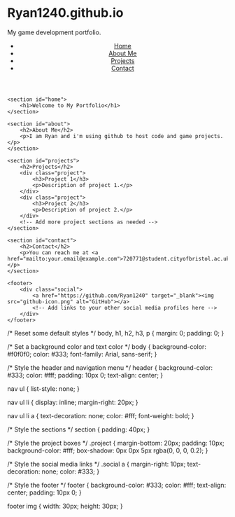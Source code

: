 # Ryan1240.github.io
My game development portfolio.
<!DOCTYPE html>
<html lang="en">
<head>
    <meta charset="UTF-8">
    <meta name="viewport" content="width=device-width, initial-scale=1.0">
    <title>Ryan1240</title>
    <link rel="stylesheet" href="style.css">
</head>
<body>
    <header>
        <nav>
            <ul>
                <li><a href="#home">Home</a></li>
                <li><a href="#about">About Me</a></li>
                <li><a href="#projects">Projects</a></li>
                <li><a href="#contact">Contact</a></li>
            </ul>
        </nav>
    </header>

    <section id="home">
        <h1>Welcome to My Portfolio</h1>
    </section>

    <section id="about">
        <h2>About Me</h2>
        <p>I am Ryan and i'm using github to host code and game projects.</p>
    </section>

    <section id="projects">
        <h2>Projects</h2>
        <div class="project">
            <h3>Project 1</h3>
            <p>Description of project 1.</p>
        </div>
        <div class="project">
            <h3>Project 2</h3>
            <p>Description of project 2.</p>
        </div>
        <!-- Add more project sections as needed -->
    </section>

    <section id="contact">
        <h2>Contact</h2>
        <p>You can reach me at <a href="mailto:your.email@example.com">720771@student.cityofbristol.ac.uk</a>.</p>
    </section>

    <footer>
        <div class="social">
            <a href="https://github.com/Ryan1240" target="_blank"><img src="github-icon.png" alt="GitHub"></a>
            <!-- Add links to your other social media profiles here -->
        </div>
    </footer>
</body>
</html>
/* Reset some default styles */
body, h1, h2, h3, p {
    margin: 0;
    padding: 0;
}

/* Set a background color and text color */
body {
    background-color: #f0f0f0;
    color: #333;
    font-family: Arial, sans-serif;
}

/* Style the header and navigation menu */
header {
    background-color: #333;
    color: #fff;
    padding: 10px 0;
    text-align: center;
}

nav ul {
    list-style: none;
}

nav ul li {
    display: inline;
    margin-right: 20px;
}

nav ul li a {
    text-decoration: none;
    color: #fff;
    font-weight: bold;
}

/* Style the sections */
section {
    padding: 40px;
}

/* Style the project boxes */
.project {
    margin-bottom: 20px;
    padding: 10px;
    background-color: #fff;
    box-shadow: 0px 0px 5px rgba(0, 0, 0, 0.2);
}

/* Style the social media links */
.social a {
    margin-right: 10px;
    text-decoration: none;
    color: #333;
}

/* Style the footer */
footer {
    background-color: #333;
    color: #fff;
    text-align: center;
    padding: 10px 0;
}

footer img {
    width: 30px;
    height: 30px;
}
